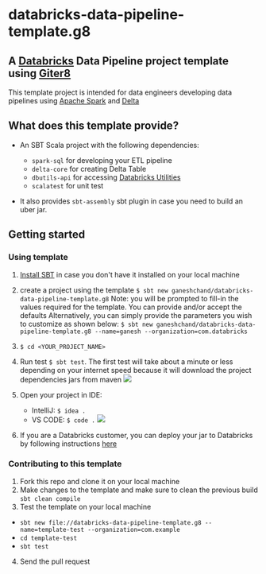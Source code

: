 # databricks-data-pipeline-template.g8

## A [Databricks][databricks] Data Pipeline project template using [Giter8][g8]

This template project is intended for data engineers developing data pipelines using [Apache Spark][spark] and [Delta][delta]

[g8]: http://www.foundweekends.org/giter8/
[sbt]: https://www.scala-sbt.org
[scala]: https://wwww.scala-lang.org
[spark]: https://spark.apache.org/
[delta]: https://delta.io/
[databricks]: https://databricks.com/
[installSBT]: https://www.scala-sbt.org/1.x/docs/Setup.html

## What does this template provide?

* An SBT Scala project with the following dependencies:

    * `spark-sql` for developing your ETL pipeline
    * `delta-core` for creating Delta Table
    * `dbutils-api` for accessing [Databricks Utilities](https://docs.databricks.com/dev-tools/databricks-utils.html#databricks-utilities)
    * `scalatest` for unit test

* It also provides `sbt-assembly` sbt plugin in case you need to build an uber jar.

## Getting started

### Using template
1. [Install SBT](installSBT) in case you don't have it installed on your local machine
2. create a project using the template `$ sbt new ganeshchand/databricks-data-pipeline-template.g8`
   Note: you will be prompted to fill-in the values required for the template. You can provide and/or accept the defaults
   Alternatively, you can simply provide the parameters you wish to customize as shown below:
   ```$ sbt new ganeshchand/databricks-data-pipeline-template.g8 --name=ganesh --organization=com.databricks```

3. `$ cd <YOUR_PROJECT_NAME>`
4. Run test `$ sbt test`. The first test will take about a minute or less depending on your internet speed because it will download the project dependencies jars from maven
   ![](doc/images/create_template.png)
5. Open your project in IDE:
    * IntelliJ: `$ idea .`
     * VS CODE: `$ code .`
      ![](doc/images/vs_code.png)
6. If you are a Databricks customer, you can deploy your jar to Databricks by following instructions [here](https://docs.databricks.com/jobs.html#create-a-job)






### Contributing to this template
1. Fork this repo and clone it on your local machine
2. Make changes to the template and make sure to clean the previous build `sbt clean compile`
3. Test the template on your local machine
  *  `sbt new file://databricks-data-pipeline-template.g8 --name=template-test --organization=com.example`
  * `cd template-test`
  * `sbt test`
4. Send the pull request